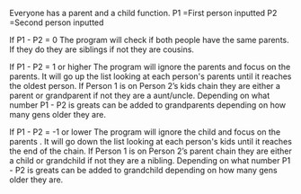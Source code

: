 Everyone has a parent and a child function.
P1 =First person inputted
P2 =Second person inputted

If P1 - P2 = 0 The program will check if both people have the 
same parents. If they do they are siblings if not they are cousins.

If P1 - P2 = 1 or higher The program will ignore the parents and focus on the parents. It will go up the list looking at each person's parents until it reaches the oldest person. If Person 1 is on Person 2’s kids chain they are either a parent or grandparent if not they are a aunt/uncle. Depending on what number P1 - P2 is greats can be added to grandparents depending on how many gens older they are. 

If P1 - P2 = -1 or lower The program will ignore the child and focus on the parents . It will go down the list looking at each person's kids until it reaches the end of the chain. If Person 1 is on Person 2’s parent chain they are either a child or grandchild if not they are a nibling. Depending on what number P1 - P2 is greats can be added to grandchild depending on how many gens older they are. 
